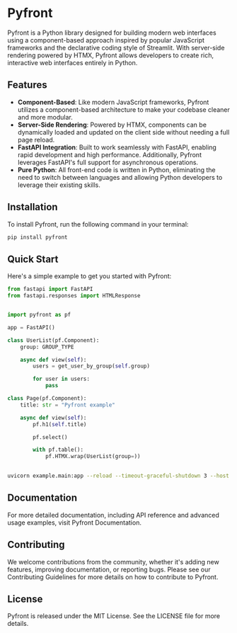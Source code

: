 # Pyfront

Pyfront is a Python library designed for building modern web interfaces using a component-based approach inspired by popular JavaScript frameworks and the declarative coding style of Streamlit. With server-side rendering powered by HTMX, Pyfront allows developers to create rich, interactive web interfaces entirely in Python.

## Features

- **Component-Based**: Like modern JavaScript frameworks, Pyfront utilizes a component-based architecture to make your codebase cleaner and more modular.
- **Server-Side Rendering**: Powered by HTMX, components can be dynamically loaded and updated on the client side without needing a full page reload.
- **FastAPI Integration**: Built to work seamlessly with FastAPI, enabling rapid development and high performance. Additionally, Pyfront leverages FastAPI's full support for asynchronous operations.
- **Pure Python**: All front-end code is written in Python, eliminating the need to switch between languages and allowing Python developers to leverage their existing skills.

## Installation

To install Pyfront, run the following command in your terminal:

```bash
pip install pyfront
```

## Quick Start
Here's a simple example to get you started with Pyfront:

```python
from fastapi import FastAPI
from fastapi.responses import HTMLResponse


import pyfront as pf

app = FastAPI()

class UserList(pf.Component):
    group: GROUP_TYPE

    async def view(self):
        users = get_user_by_group(self.group)

        for user in users:
            pass

class Page(pf.Component):
    title: str = "Pyfront example"

    async def view(self):
        pf.h1(self.title)

        pf.select()

        with pf.table():
            pf.HTMX.wrap(UserList(group=))
            
```
```sh
uvicorn example.main:app --reload --timeout-graceful-shutdown 3 --host 0.0.0.0
```

## Documentation
For more detailed documentation, including API reference and advanced usage examples, visit Pyfront Documentation.

## Contributing
We welcome contributions from the community, whether it's adding new features, improving documentation, or reporting bugs. Please see our Contributing Guidelines for more details on how to contribute to Pyfront.

## License
Pyfront is released under the MIT License. See the LICENSE file for more details.